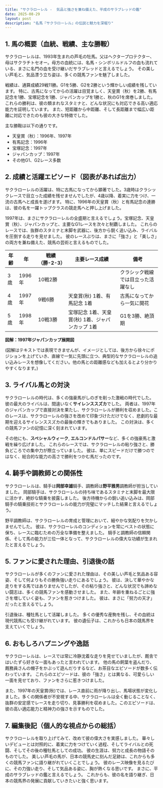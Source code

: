 ```yaml
---
title: "サクラローレル -  気品と強さを兼ね備えた、平成のサラブレッドの鑑"
date: 2025-08-29
layout: post
description: "名馬『サクラローレル』の伝説と魅力を深堀り"
---
```


## 1. 馬の概要（血統、戦績、主な勝鞍）

サクラローレルは、1993年生まれの芦毛の牡馬。父はヘクタープロテクター、母はサクラチトセオー。母方の血統には、名馬・シンボリルドルフの血も流れている、まさに名門の血を受け継いだサラブレッドと言えるでしょう。  その美しい芦毛と、気品漂う立ち姿は、多くの競馬ファンを魅了しました。

戦績は、通算成績29戦11勝。G1を5勝、G2を2勝という輝かしい成績を残しています。  特に、古馬になってからの活躍は目覚ましく、天皇賞（秋）を2勝、有馬記念を1勝、宝塚記念を1勝、ジャパンカップを1勝と、秋のG1を席巻しました。  これらの勝利は、彼の類まれなスタミナと、どんな状況にも対応できる高い適応能力を証明しています。  また、短距離から中距離、そして長距離まで幅広い距離に対応できたのも彼の大きな特徴でした。

主な勝鞍は以下の通りです。

* 天皇賞（秋）：1996年、1997年
* 有馬記念：1996年
* 宝塚記念：1997年
* ジャパンカップ：1997年
* その他G1、G2レース多数


## 2. 成績と活躍エピソード（図表があれば出力）

サクラローレルの活躍は、特に古馬になってから顕著でした。3歳時はクラシックレースで目立った成績を残せませんでしたが、4歳以降、着実に力をつけ、一流の古馬へと成長を遂げます。  特に、1996年の天皇賞（秋）と有馬記念の連勝は、彼の名を一躍トップクラスの競走馬へと押し上げました。

1997年は、まさにサクラローレルの全盛期と言えるでしょう。宝塚記念、天皇賞（秋）、ジャパンカップと、主要なG1レースを次々と制覇しました。  これらのレースでは、抜群のスタミナと末脚を武器に、後方から鋭く追い込み、ライバルを圧倒する走りを見せました。  彼のレースぶりは、まさに「強さ」と「美しさ」の両方を兼ね備えた、競馬の芸術と言えるものでした。

| 年齢 | 年 | 戦績（勝-2-3） | 主要レース成績 | 備考 |
|---|---|---|---|---|
| 3歳 | 1996年 | 10戦2勝 |  |  クラシック戦線では目立った活躍なし |
| 4歳 | 1997年 | 9戦6勝 | 天皇賞(秋) 1着、有馬記念 1着 | 古馬になってから一気に開花 |
| 5歳 | 1998年 | 10戦3勝 | 宝塚記念 1着、天皇賞(秋) 1着、ジャパンカップ 1着 | G1を3勝、絶頂期 |


**図解：1997年ジャパンカップ展開図**

(図解はテキストでは表現できませんが、イメージとしては、後方から徐々にポジションを上げていき、直線で一気に先頭に立つ、典型的なサクラローレルの追い込みレースを想像してください。他の馬との距離感なども加えるとより分かりやすくなります。)


## 3. ライバル馬との対決

サクラローレルの時代は、多くの強豪馬がしのぎを削った激戦の時代でした。  彼の最大のライバルは、間違いなく**サイレンススズカ**でした。  両者は、1997年のジャパンカップで直接対決を果たし、サクラローレルが勝利を収めました。このレースは、サクラローレルの強さを改めて印象づけただけでなく、悲劇的な最期を迎えるサイレンススズカの最後の輝きでもありました。  この対決は、多くの競馬ファンの記憶に深く刻まれています。

その他にも、**スペシャルウィーク**, **エルコンドルパサー**など、多くの強豪馬と激戦を繰り広げました。  これらのレースでは、サクラローレルの粘り強さと、勝負どころでの集中力が際立っていました。  彼は、単にスピードだけで勝つのではなく、総合的な能力の高さで勝利をつかむ馬だったのです。


## 4. 騎手や調教師との関係性

サクラローレルは、騎手は**岡部幸雄**騎手、調教師は**野平雅男**調教師が担当していました。  岡部騎手は、サクラローレルの持ち味であるスタミナと末脚を最大限に活かす、絶妙な騎乗を披露しました。  後方待機からの鋭い追い込みは、岡部騎手の騎乗技術とサクラローレルの能力が完璧にマッチした結果と言えるでしょう。

野平調教師は、サクラローレルの育成と管理において、細やかな気配りを欠かしませんでした。  彼は、サクラローレルのコンディションを常にベストの状態に保ち、レースに臨むための万全な準備を整えました。  騎手と調教師の信頼関係、そして馬の能力が三位一体となって、サクラローレルの偉大な功績が生まれたと言えるでしょう。


## 5. ファンに愛された理由、引退後の話

サクラローレルが多くのファンに愛された理由は、その美しい芦毛と気品ある容姿、そして何よりもその勝負強い走りにあるでしょう。  彼は、決して華やかな走りをする馬ではありませんでしたが、その粘り強さと、どんな状況でも諦めない闘志は、多くの競馬ファンを感動させました。  また、年齢を重ねるごとに強さを増していく姿も、ファンを惹きつけました。  彼は、まさに「努力の天才」だったと言えるでしょう。

引退後は、種牡馬として活躍しました。  多くの優秀な産駒を残し、その血統は現代競馬にも受け継がれています。  彼の遺伝子は、これからも日本の競馬界を支えていくでしょう。


## 6. おもしろハプニングや逸話

サクラローレルは、レースでは常に冷静沈着な走りを見せていましたが、厩舎ではいたずら好きな一面もあったと言われています。  他の馬の飼葉を盗んだり、厩務員さんの帽子をかぶって遊んだりするなど、お茶目なエピソードが数多く伝わっています。  これらのエピソードは、彼の「強さ」とは異なる、可愛らしい一面を見せており、ファンをさらに惹きつけました。

また、1997年の天皇賞(秋)では、レース直前に雨が降り出し、馬場状態が変化しました。多くの関係者が不安視する中、サクラローレルは全く動じることなく、抜群の安定感でレースを走り切り、見事勝利を収めました。このエピソードは、彼の高い適応能力と精神力の強さを示すものでした。


## 7. 編集後記（個人的な視点からの総括）

サクラローレルを取り上げてみて、改めて彼の偉大さを実感しました。  華々しいデビューとは対照的に、着実に力をつけていく過程、そしてライバルとの死闘、そしてその後の種牡馬としての成功。  彼の生涯は、努力と成長の物語そのものでした。  美しい芦毛の馬が、日本の競馬史に刻んだ足跡は、これからも多くの競馬ファンに語り継がれていくことでしょう。  彼のレース映像を見るたびに、その力強い走り、そして気品ある姿に、胸が熱くなる思いです。  まさに、平成のサラブレッドの鑑と言えるでしょう。  これからも、彼の名を語り継ぎ、日本の競馬界の発展に貢献していきたいと強く思います。
